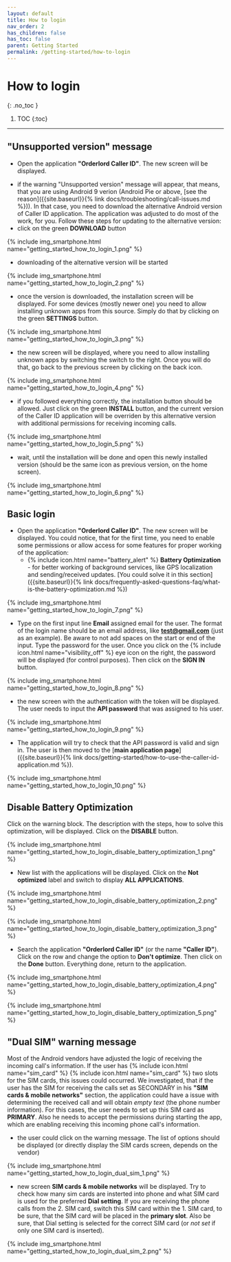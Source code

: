 ```yaml
---
layout: default
title: How to login
nav_order: 2
has_children: false
has_toc: false
parent: Getting Started
permalink: /getting-started/how-to-login
---
```


# How to login
{: .no_toc }

1. TOC
{:toc}

---

## "Unsupported version" message
- Open the application **"Orderlord Caller ID"**. The new screen will be displayed.

<!-- - **During first logging into the application**, the Android system will prompt the dialog to allow access for "GPS position", "Reading/Writing into storage" and "Call the customer". This permissions are explained in [this section]({{site.baseurl}}{% link docs/frequently-asked-questions-faq/application-permissions.md %}). -->

- if the warning "Unsupported version" message will appear, that means, that you are using Android 9 verion (Android Pie or above, [see the reason]({{site.baseurl}}{% link docs/troubleshooting/call-issues.md %})). In that case, you need to download the alternative Android version of Caller ID application. The application was adjusted to do most of the work, for you. Follow these steps for updating to the alternative version:
- click on the green <span class="text-green-200">**DOWNLOAD**</span> button

{% include img_smartphone.html name="getting_started_how_to_login_1.png" %}

- downloading of the alternative version will be started

{% include img_smartphone.html name="getting_started_how_to_login_2.png" %}

- once the version is downloaded, the installation screen will be displayed. For some devices (mostly newer one) you need to allow installing unknown apps from this source. Simply do that by clicking on the green <span class="text-green-200">**SETTINGS**</span> button.

{% include img_smartphone.html name="getting_started_how_to_login_3.png" %}

- the new screen will be displayed, where you need to allow installing unknown apps by switching the switch to the right. Once you will do that, go back to the previous screen by clicking on the back icon.

{% include img_smartphone.html name="getting_started_how_to_login_4.png" %}

- if you followed everything correctly, the installation button should be allowed. Just click on the green <span class="text-green-200">**INSTALL**</span> button, and the current version of the Caller ID application will be overriden by this alternative version with additional permissions for receiving incoming calls.

{% include img_smartphone.html name="getting_started_how_to_login_5.png" %}

- wait, until the installation will be done and open this newly installed version (should be the same icon as previous version, on the home screen).

{% include img_smartphone.html name="getting_started_how_to_login_6.png" %}

## Basic login
- Open the application **"Orderlord Caller ID"**. The new screen will be displayed. You could notice, that for the first time, you need to enable some permissions or allow access for some features for proper working of the application:
	- {% include icon.html name="battery_alert" %} **Battery Optimization** - for better working of background services, like GPS localization and sending/received updates. [You could solve it in this section]({{site.baseurl}}{% link docs/frequently-asked-questions-faq/what-is-the-battery-optimization.md %})

{% include img_smartphone.html name="getting_started_how_to_login_7.png" %}

- Type on the first input line **Email** assigned email for the user. The format of the login name should be an email address, like **test@gmail.com** (just as an example). Be aware to not add spaces on the start or end of the input. Type the password for the user. Once you click on the {% include icon.html name="visibility_off" %} eye icon on the right, the password will be displayed (for control purposes). Then click on the <span class="text-orange-200">**SIGN IN**</span> button.

{% include img_smartphone.html name="getting_started_how_to_login_8.png" %}

- the new screen with the authentication with the token will be displayed. The user needs to input the **API password** that was assigned to his user.

{% include img_smartphone.html name="getting_started_how_to_login_9.png" %}

- The application will try to check that the API password is valid and sign in. The user is then moved to the [**main application page**]({{site.baseurl}}{% link docs/getting-started/how-to-use-the-caller-id-application.md %}).

{% include img_smartphone.html name="getting_started_how_to_login_10.png" %}

## Disable Battery Optimization
Click on the warning block. The description with the steps, how to solve this optimization, will be displayed. Click on the <span class="text-green-200">**DISABLE**</span> button.

{% include img_smartphone.html name="getting_started_how_to_login_disable_battery_optimization_1.png" %}

- New list with the applications will be displayed. Click on the <span class="text-blue-100">**Not optimized**</span> label and switch to display **ALL APPLICATIONS**.

{% include img_smartphone.html name="getting_started_how_to_login_disable_battery_optimization_2.png" %}

{% include img_smartphone.html name="getting_started_how_to_login_disable_battery_optimization_3.png" %}

- Search the application **"Orderlord Caller ID"** (or the name **"Caller ID"**). Click on the row and change the option to **Don't optimize**. Then click on the <span class="text-blue-100">**Done**</span> button. Everything done, return to the application.

{% include img_smartphone.html name="getting_started_how_to_login_disable_battery_optimization_4.png" %}

{% include img_smartphone.html name="getting_started_how_to_login_disable_battery_optimization_5.png" %}

## "Dual SIM" warning message 
Most of the Android vendors have adjusted the logic of receiving the incoming call's information. If the user has {% include icon.html name="sim_card" %} {% include icon.html name="sim_card" %} two slots for the SIM cards, this issues could occurred. We investigated, that if the user has the SIM for receiving the calls set as SECONDARY in his **"SIM cards & mobile networks"** section, the application could have a issue with determining the received call and will obtain _empty text_ (the phone number information). For this cases, the user needs to set up this SIM card as **PRIMARY**. Also he needs to accept the permissions during starting the app, which are enabling receiving this incoming phone call's information.

- the user could click on the warning message. The list of options should be displayed (or directly display the SIM cards screen, depends on the vendor)

{% include img_smartphone.html name="getting_started_how_to_login_dual_sim_1.png" %}

- new screen **SIM cards & mobile networks** will be displayed. Try to check how many sim cards are insterted into phone and what SIM card is used for the preferred **Dial setting**. If you are receiving the phone calls from the 2. SIM card, switch this SIM card within the 1. SIM card, to be sure, that the SIM card will be placed in the **primary slot**. Also be sure, that Dial setting is selected for the correct SIM card (or _not set_ if only one SIM card is inserted).

{% include img_smartphone.html name="getting_started_how_to_login_dual_sim_2.png" %}